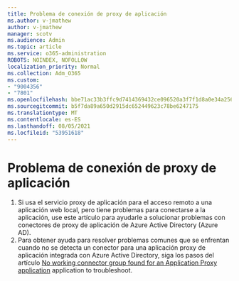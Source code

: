 ```yaml
---
title: Problema de conexión de proxy de aplicación
ms.author: v-jmathew
author: v-jmathew
manager: scotv
ms.audience: Admin
ms.topic: article
ms.service: o365-administration
ROBOTS: NOINDEX, NOFOLLOW
localization_priority: Normal
ms.collection: Adm_O365
ms.custom:
- "9004356"
- "7801"
ms.openlocfilehash: bbe71ac33b3ffc9d7414369432ce096520a3f7f1d8a0e34a256df2db7765d583
ms.sourcegitcommit: b5f7da89a650d2915dc652449623c78be6247175
ms.translationtype: MT
ms.contentlocale: es-ES
ms.lasthandoff: 08/05/2021
ms.locfileid: "53951618"
---
```

# <a name="app-proxy-connection-issue"></a>Problema de conexión de proxy de aplicación

1. Si usa el servicio proxy de aplicación para el acceso remoto a una aplicación web [](https://docs.microsoft.com/azure/active-directory/manage-apps/application-proxy-debug-connectors) local, pero tiene problemas para conectarse a la aplicación, use este artículo para ayudarle a solucionar problemas con conectores de proxy de aplicación de Azure Active Directory (Azure AD).
2. Para obtener ayuda para resolver problemas comunes que se enfrentan cuando no se detecta un conector para una aplicación proxy de aplicación integrada con Azure Active Directory, siga los pasos del artículo [No working connector group found for an Application Proxy application](https://docs.microsoft.com/azure/active-directory/application-proxy-connectivity-no-working-connector) application to troubleshoot.
